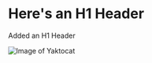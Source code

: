 # Here's an H1 Header

Added an H1 Header

![Image of Yaktocat](https://octodex.github.com/images/yaktocat.png)
